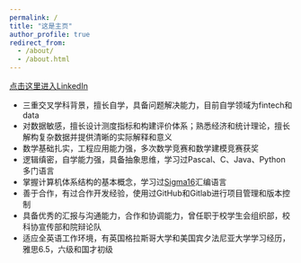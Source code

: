 ```yaml
---
permalink: /
title: "这是主页"
author_profile: true
redirect_from: 
  - /about/
  - /about.html
---
```


[点击这里进入LinkedIn](https://www.linkedin.com/in/tianzefei/)  

* 三重交叉学科背景，擅长自学，具备问题解决能力，目前自学领域为fintech和data
* 对数据敏感，擅长设计测度指标和构建评价体系；熟悉经济和统计理论，擅长解构复杂数据并提供清晰的实际解释和意义
* 数学基础扎实，工程应用能力强，多次数学竞赛和数学建模竞赛获奖
* 逻辑缜密，自学能力强，具备抽象思维，学习过Pascal、C、Java、Python多门语言
* 掌握计算机体系结构的基本概念，学习过[Sigma16](https://jtod.github.io/home/Sigma16/)汇编语言
* 善于合作，有过合作开发经验，使用过GitHub和Gitlab进行项目管理和版本控制
* 具备优秀的汇报与沟通能力，合作和协调能力，曾任职于校学生会组织部，校科协宣传部和院辩论队
* 适应全英语工作环境，有英国格拉斯哥大学和美国宾夕法尼亚大学学习经历，雅思6.5，六级和国才初级



